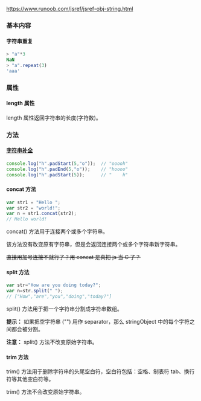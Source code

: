 
https://www.runoob.com/jsref/jsref-obj-string.html

### 基本内容

#### 字符串重复

```js
> "a"*3
NaN
> "a".repeat(3)
'aaa'
```

### 属性

#### length 属性

length 属性返回字符串的长度(字符数)。

### 方法

#### [字符串补全](https://www.runoob.com/w3cnote/es6-string.html)

```js
console.log("h".padStart(5,"o"));  // "ooooh"
console.log("h".padEnd(5,"o"));    // "hoooo"
console.log("h".padStart(5));      // "    h"
```

#### concat 方法

```javascript
var str1 = "Hello ";
var str2 = "world!";
var n = str1.concat(str2);
// Hello world!
```

concat() 方法用于连接两个或多个字符串。

该方法没有改变原有字符串，但是会返回连接两个或多个字符串新字符串。

~~直接用加号连接不就行了？用 concat 是真把 js 当 C 了？~~

#### split 方法

```js
var str="How are you doing today?";  
var n=str.split(" ");
// ["How","are","you","doing","today?"]
```

split() 方法用于把一个字符串分割成字符串数组。

**提示：** 如果把空字符串 ("") 用作 separator，那么 stringObject 中的每个字符之间都会被分割。

**注意：** split() 方法不改变原始字符串。

#### trim 方法

trim() 方法用于删除字符串的头尾空白符，空白符包括：空格、制表符 tab、换行符等其他空白符等。

trim() 方法不会改变原始字符串。